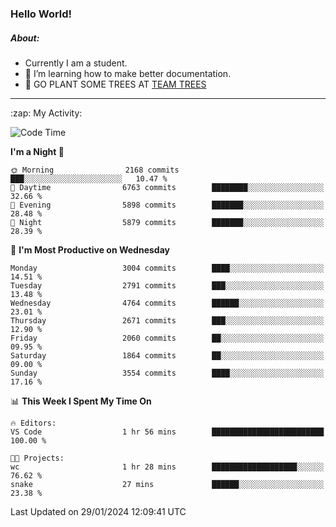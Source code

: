### Hello World!

##### About:
- Currently I am a student.
- 🌱 I’m learning how to make better documentation.
- 🌱 GO PLANT SOME TREES AT [TEAM TREES](https://teamtrees.org/)

---
  <summary>:zap: My Activity:</summary>
  
<!--START_SECTION:waka-->
![Code Time](http://img.shields.io/badge/Code%20Time-1%2C277%20hrs%2034%20mins-blue)

**I'm a Night 🦉** 

```text
🌞 Morning                2168 commits        ███░░░░░░░░░░░░░░░░░░░░░░   10.47 % 
🌆 Daytime                6763 commits        ████████░░░░░░░░░░░░░░░░░   32.66 % 
🌃 Evening                5898 commits        ███████░░░░░░░░░░░░░░░░░░   28.48 % 
🌙 Night                  5879 commits        ███████░░░░░░░░░░░░░░░░░░   28.39 % 
```
📅 **I'm Most Productive on Wednesday** 

```text
Monday                   3004 commits        ████░░░░░░░░░░░░░░░░░░░░░   14.51 % 
Tuesday                  2791 commits        ███░░░░░░░░░░░░░░░░░░░░░░   13.48 % 
Wednesday                4764 commits        ██████░░░░░░░░░░░░░░░░░░░   23.01 % 
Thursday                 2671 commits        ███░░░░░░░░░░░░░░░░░░░░░░   12.90 % 
Friday                   2060 commits        ██░░░░░░░░░░░░░░░░░░░░░░░   09.95 % 
Saturday                 1864 commits        ██░░░░░░░░░░░░░░░░░░░░░░░   09.00 % 
Sunday                   3554 commits        ████░░░░░░░░░░░░░░░░░░░░░   17.16 % 
```


📊 **This Week I Spent My Time On** 

```text
🔥 Editors: 
VS Code                  1 hr 56 mins        █████████████████████████   100.00 % 

🐱‍💻 Projects: 
wc                       1 hr 28 mins        ███████████████████░░░░░░   76.62 % 
snake                    27 mins             ██████░░░░░░░░░░░░░░░░░░░   23.38 % 
```


 Last Updated on 29/01/2024 12:09:41 UTC
<!--END_SECTION:waka-->
